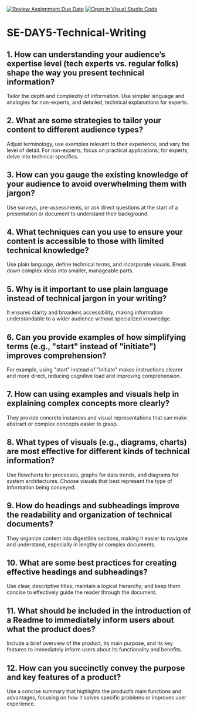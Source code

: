 [![Review Assignment Due Date](https://classroom.github.com/assets/deadline-readme-button-22041afd0340ce965d47ae6ef1cefeee28c7c493a6346c4f15d667ab976d596c.svg)](https://classroom.github.com/a/zsAR-pyY)
[![Open in Visual Studio Code](https://classroom.github.com/assets/open-in-vscode-2e0aaae1b6195c2367325f4f02e2d04e9abb55f0b24a779b69b11b9e10269abc.svg)](https://classroom.github.com/online_ide?assignment_repo_id=18473265&assignment_repo_type=AssignmentRepo)
# SE-DAY5-Technical-Writing
## 1. How can understanding your audience’s expertise level (tech experts vs. regular folks) shape the way you present technical information?
Tailor the depth and complexity of information. Use simpler language and analogies for non-experts, and detailed, technical explanations for experts.
## 2. What are some strategies to tailor your content to different audience types?
Adjust terminology, use examples relevant to their experience, and vary the level of detail. For non-experts, focus on practical applications; for experts, delve into technical specifics.
## 3. How can you gauge the existing knowledge of your audience to avoid overwhelming them with jargon?
Use surveys, pre-assessments, or ask direct questions at the start of a presentation or document to understand their background.
## 4. What techniques can you use to ensure your content is accessible to those with limited technical knowledge?
Use plain language, define technical terms, and incorporate visuals. Break down complex ideas into smaller, manageable parts.
## 5. Why is it important to use plain language instead of technical jargon in your writing?
It ensures clarity and broadens accessibility, making information understandable to a wider audience without specialized knowledge.
## 6. Can you provide examples of how simplifying terms (e.g., "start" instead of "initiate") improves comprehension?
For example, using "start" instead of "initiate" makes instructions clearer and more direct, reducing cognitive load and improving comprehension.
## 7. How can using examples and visuals help in explaining complex concepts more clearly?
They provide concrete instances and visual representations that can make abstract or complex concepts easier to grasp.
## 8. What types of visuals (e.g., diagrams, charts) are most effective for different kinds of technical information?
Use flowcharts for processes, graphs for data trends, and diagrams for system architectures. Choose visuals that best represent the type of information being conveyed.
## 9. How do headings and subheadings improve the readability and organization of technical documents?
They organize content into digestible sections, making it easier to navigate and understand, especially in lengthy or complex documents.
## 10. What are some best practices for creating effective headings and subheadings?
Use clear, descriptive titles; maintain a logical hierarchy; and keep them concise to effectively guide the reader through the document.
## 11. What should be included in the introduction of a Readme to immediately inform users about what the product does?
Include a brief overview of the product, its main purpose, and its key features to immediately inform users about its functionality and benefits.
## 12. How can you succinctly convey the purpose and key features of a product?
Use a concise summary that highlights the product’s main functions and advantages, focusing on how it solves specific problems or improves user experience.
